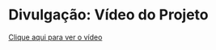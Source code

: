 # Divulgação: Vídeo do Projeto

[Clique aqui para ver o vídeo](https://youtu.be/Grhm4yve0rA?si=Z4DhbmI_JBmHQ-QS)